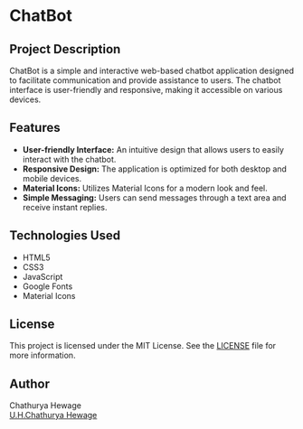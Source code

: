 # ChatBot

## Project Description

ChatBot is a simple and interactive web-based chatbot application designed to facilitate communication and provide assistance to users. The chatbot interface is user-friendly and responsive, making it accessible on various devices.

## Features

- **User-friendly Interface:** An intuitive design that allows users to easily interact with the chatbot.
- **Responsive Design:** The application is optimized for both desktop and mobile devices.
- **Material Icons:** Utilizes Material Icons for a modern look and feel.
- **Simple Messaging:** Users can send messages through a text area and receive instant replies.

## Technologies Used

- HTML5
- CSS3
- JavaScript
- Google Fonts
- Material Icons

## License

This project is licensed under the MIT License. See the [LICENSE](LICENSE) file for more information.

## Author

Chathurya Hewage <br/>
[U.H.Chathurya Hewage](https://github.com/hewageuhcu)
